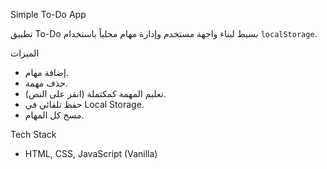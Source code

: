  Simple To-Do App

تطبيق To-Do بسيط لبناء واجهة مستخدم وإدارة مهام محلياً باستخدام `localStorage`.

 الميزات
- إضافة مهام.
- حذف مهمة.
- تعليم المهمة كمكتملة (انقر على النص).
- حفظ تلقائي في Local Storage.
- مسح كل المهام.


 Tech Stack
- HTML, CSS, JavaScript (Vanilla)



